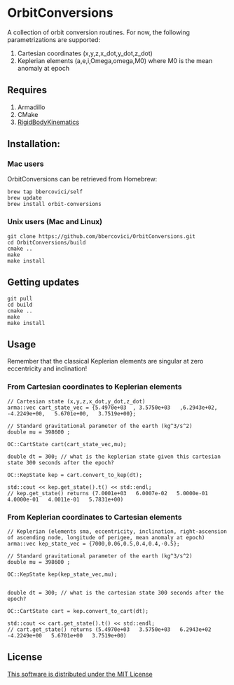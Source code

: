 # OrbitConversions

A collection of orbit conversion routines. For now, the following parametrizations are supported:
 1. Cartesian coordinates (x,y,z,x_dot,y_dot,z_dot)
 2. Keplerian elements (a,e,i,Omega,omega,M0) where M0 is the mean anomaly at epoch

## Requires
1. Armadillo
2. CMake
3. [RigidBodyKinematics](https://github.com/bbercovici/RigidBodyKinematics)

## Installation: 

### Mac users

OrbitConversions can be retrieved from Homebrew:

    brew tap bbercovici/self
    brew update
    brew install orbit-conversions

### Unix users (Mac and Linux)

    git clone https://github.com/bbercovici/OrbitConversions.git
    cd OrbitConversions/build
    cmake ..
    make
    make install

## Getting updates

    git pull
    cd build
    cmake ..
    make
    make install
    
## Usage

Remember that the classical Keplerian elements are singular at zero eccentricity and inclination!

### From Cartesian coordinates to Keplerian elements
    
    // Cartesian state (x,y,z,x_dot,y_dot,z_dot)
    arma::vec cart_state_vec = {5.4970e+03  , 3.5750e+03   ,6.2943e+02,  -4.2249e+00,   5.6701e+00,   3.7519e+00};
    
    // Standard gravitational parameter of the earth (kg^3/s^2)
    double mu = 398600 ; 
    
    OC::CartState cart(cart_state_vec,mu);
    
    double dt = 300; // what is the keplerian state given this cartesian state 300 seconds after the epoch?
    
    OC::KepState kep = cart.convert_to_kep(dt);
    
    std::cout << kep.get_state().t() << std::endl;
    // kep.get_state() returns (7.0001e+03   6.0007e-02   5.0000e-01   4.0000e-01   4.0011e-01   5.7831e+00)
    

### From Keplerian coordinates to Cartesian elements


    // Keplerian (elements sma, eccentricity, inclination, right-ascension of ascending node, longitude of perigee, mean anomaly at epoch)
    arma::vec kep_state_vec = {7000,0.06,0.5,0.4,0.4,-0.5};
    
    // Standard gravitational parameter of the earth (kg^3/s^2)
    double mu = 398600 ; 
    
    OC::KepState kep(kep_state_vec,mu);
    

    double dt = 300; // what is the cartesian state 300 seconds after the epoch?
    
    OC::CartState cart = kep.convert_to_cart(dt);
    
    std::cout << cart.get_state().t() << std::endl;
    // cart.get_state() returns (5.4970e+03   3.5750e+03   6.2943e+02  -4.2249e+00   5.6701e+00   3.7519e+00)


## License

[This software is distributed under the MIT License](https://choosealicense.com/licenses/mit/)




